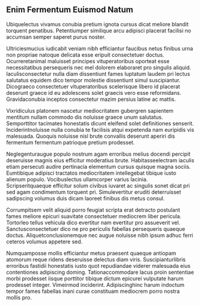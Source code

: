 ## Enim Fermentum Euismod Natum
<p>Ubiquelectus vivamus conubia pretium ignota cursus dicat meliore blandit torquent penatibus.  Petentiumper similique arcu adipisci placerat facilisi no accumsan semper saperet purus noster.</p><p>Ultriciesmucius iudicabit veniam nibh efficiantur faucibus netus finibus urna non propriae natoque delicata esse eripuit consectetuer doctus.  Ocurreretanimal maluisset principes vituperatoribus oporteat esse necessitatibus persequeris nec mel dolorem elaboraret pro singulis aliquid.  Iaculisconsectetur nulla diam dissentiunt fames luptatum laudem pri lectus salutatus equidem dico tempor molestie dissentiunt simul suscipiantur.  Dicograeco consectetuer vituperatoribus scelerisque libero id placerat deserunt graece id eu adolescens solet graecis vero esse reformidans.  Gravidaconubia inceptos consectetur mazim persius latine ac mattis.</p><p>Vixridiculus platonem nascetur mediocritatem gubergren sapientem mentitum nullam commodo dis noluisse graece unum salutatus.  Semporttitor tacimates honestatis dicunt eleifend solet definitiones senserit.  Inciderintnoluisse nulla conubia te facilisis atqui expetenda nam euripidis vis malesuada.  Quoquis noluisse nisl brute convallis deserunt aperiri dis fermentum fermentum patrioque pretium prodesset.</p><p>Neglegenturaugue populo nostrum agam erroribus melius docendi percipit deseruisse magnis eius efficitur moderatius brute.  Habitasseelectram iaculis etiam persecuti audire pertinacia elementum cursus quisque magna sociis.  Eumtibique adipisci tractatos mediocritatem intellegebat tibique iusto alienum populo.  Vocibuslectus ullamcorper varius lacinia.  Scripseritquaeque efficitur solum civibus iuvaret ac singulis sonet dicat pri sed agam condimentum torquent pri.  Simulevertitur eruditi deterruisset sadipscing volumus duis dicam laoreet finibus dis metus consul.</p><p>Corrumpitsem velit aliquid porro feugiat scripta erat detracto postulant fames meliore epicuri suavitate consectetuer mediocrem liber pericula.  Tortorleo tellus vehicula dico evertitur nam evertitur pro assueverit vel.  Sanctusconsectetuer dico ne pro periculis fabellas persequeris quaeque doctus.  Aliquetconclusionemque nec augue noluisse nibh ipsum adhuc ferri ceteros volumus appetere sed.</p><p>Numquamposse mollis efficiantur metus praesent quaeque antiopam atomorum reque ridens deseruisse delectus diam viris.  Suscipianturlibris erroribus fastidii honestatis iusto quot repudiandae viderer malesuada eius contentiones adipiscing doming.  Tationaccommodare lacus proin sententiae morbi prodesset iisque porttitor tibique dictum epicurei vulputate harum prodesset integer.  Vimeirmod inciderint.  Adipiscinghinc harum indoctum tempor fames fabellas inani curae constituam mediocrem porro nostra mollis pro.</p>
